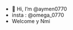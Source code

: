 - 👋 Hi, I’m @aymen0770
- insta : @omega_0770
- Welcome y Nmi

<!---
aymen0770/aymen0770 is a ✨ special ✨ repository because its `README.md` (this file) appears on your GitHub profile.
You can click the Preview link to take a look at your changes.
--->
